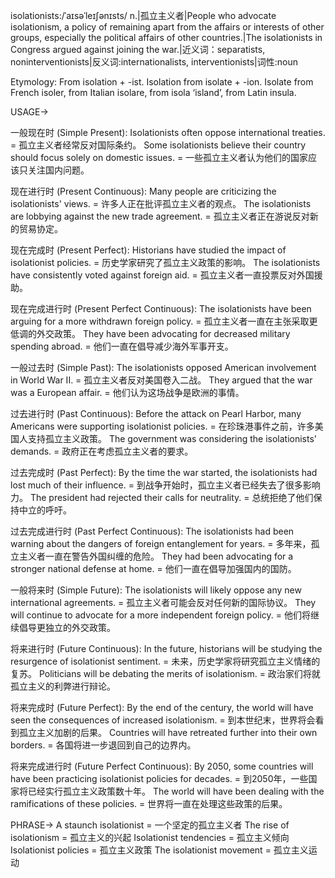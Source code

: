 isolationists:/ˈaɪsəˈleɪʃənɪsts/
n.|孤立主义者|People who advocate isolationism, a policy of remaining apart from the affairs or interests of other groups, especially the political affairs of other countries.|The isolationists in Congress argued against joining the war.|近义词：separatists, noninterventionists|反义词:internationalists, interventionists|词性:noun

Etymology:
From isolation + -ist. Isolation from isolate + -ion. Isolate from French isoler, from Italian isolare, from isola ‘island’, from Latin insula.

USAGE->

一般现在时 (Simple Present):
Isolationists often oppose international treaties. = 孤立主义者经常反对国际条约。
Some isolationists believe their country should focus solely on domestic issues. = 一些孤立主义者认为他们的国家应该只关注国内问题。

现在进行时 (Present Continuous):
Many people are criticizing the isolationists' views. = 许多人正在批评孤立主义者的观点。
The isolationists are lobbying against the new trade agreement. = 孤立主义者正在游说反对新的贸易协定。

现在完成时 (Present Perfect):
Historians have studied the impact of isolationist policies. = 历史学家研究了孤立主义政策的影响。
The isolationists have consistently voted against foreign aid. = 孤立主义者一直投票反对外国援助。

现在完成进行时 (Present Perfect Continuous):
The isolationists have been arguing for a more withdrawn foreign policy. = 孤立主义者一直在主张采取更低调的外交政策。
They have been advocating for decreased military spending abroad. = 他们一直在倡导减少海外军事开支。

一般过去时 (Simple Past):
The isolationists opposed American involvement in World War II. = 孤立主义者反对美国卷入二战。
They argued that the war was a European affair. = 他们认为这场战争是欧洲的事情。

过去进行时 (Past Continuous):
Before the attack on Pearl Harbor, many Americans were supporting isolationist policies. = 在珍珠港事件之前，许多美国人支持孤立主义政策。
The government was considering the isolationists' demands. = 政府正在考虑孤立主义者的要求。

过去完成时 (Past Perfect):
By the time the war started, the isolationists had lost much of their influence. = 到战争开始时，孤立主义者已经失去了很多影响力。
The president had rejected their calls for neutrality. = 总统拒绝了他们保持中立的呼吁。

过去完成进行时 (Past Perfect Continuous):
The isolationists had been warning about the dangers of foreign entanglement for years. = 多年来，孤立主义者一直在警告外国纠缠的危险。
They had been advocating for a stronger national defense at home. = 他们一直在倡导加强国内的国防。

一般将来时 (Simple Future):
The isolationists will likely oppose any new international agreements. = 孤立主义者可能会反对任何新的国际协议。
They will continue to advocate for a more independent foreign policy. = 他们将继续倡导更独立的外交政策。

将来进行时 (Future Continuous):
In the future, historians will be studying the resurgence of isolationist sentiment. = 未来，历史学家将研究孤立主义情绪的复苏。
Politicians will be debating the merits of isolationism. = 政治家们将就孤立主义的利弊进行辩论。

将来完成时 (Future Perfect):
By the end of the century, the world will have seen the consequences of increased isolationism. = 到本世纪末，世界将会看到孤立主义加剧的后果。
Countries will have retreated further into their own borders. = 各国将进一步退回到自己的边界内。

将来完成进行时 (Future Perfect Continuous):
By 2050, some countries will have been practicing isolationist policies for decades. = 到2050年，一些国家将已经实行孤立主义政策数十年。
The world will have been dealing with the ramifications of these policies. = 世界将一直在处理这些政策的后果。


PHRASE->
A staunch isolationist = 一个坚定的孤立主义者
The rise of isolationism = 孤立主义的兴起
Isolationist tendencies = 孤立主义倾向
Isolationist policies = 孤立主义政策
The isolationist movement = 孤立主义运动
